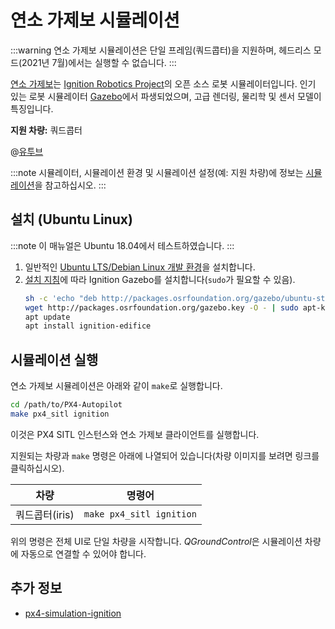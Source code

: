 # 연소 가제보 시뮬레이션

:::warning
연소 가제보 시뮬레이션은 단일 프레임(쿼드콥터)을 지원하며, 헤드리스 모드(2021년 7월)에서는 실행할 수 없습니다.
:::

[연소 가제보](https://ignitionrobotics.org/libs/gazebo)는 [Ignition Robotics Project](https://ignitionrobotics.org/home)의 오픈 소스 로봇 시뮬레이터입니다. 인기 있는 로봇 시뮬레이터 [Gazebo](./gazebo.md)에서 파생되었으며, 고급 렌더링, 물리학 및 센서 모델이 특징입니다.

**지원 차량:** 쿼드콥터

@[유투브](https://youtu.be/38UJqrNQChg)

:::note
시뮬레이터, 시뮬레이션 환경 및 시뮬레이션 설정(예: 지원 차량)에 정보는 [시뮬레이션](../simulation/README.md)을 참고하십시오.
:::

## 설치 (Ubuntu Linux)

:::note
이 매뉴얼은 Ubuntu 18.04에서 테스트하였습니다.
:::

1. 일반적인 [Ubuntu LTS/Debian Linux 개발 환경](../dev_setup/dev_env_linux_ubuntu.md)을 설치합니다.
1. [설치 지침](https://github.com/Auterion/px4-simulation-ignition#readme)에 따라 Ignition Gazebo를 설치합니다(`sudo`가 필요할 수 있음).
   ```sh
   sh -c 'echo "deb http://packages.osrfoundation.org/gazebo/ubuntu-stable `lsb_release -cs` main" > /etc/apt/sources.list.d/gazebo-stable.list'
   wget http://packages.osrfoundation.org/gazebo.key -O - | sudo apt-key add -
   apt update
   apt install ignition-edifice
   ```

## 시뮬레이션 실행

연소 가제보 시뮬레이션은 아래와 같이 `make`로 실행합니다.
```bash
cd /path/to/PX4-Autopilot
make px4_sitl ignition
```
이것은 PX4 SITL 인스턴스와 연소 가제보 클라이언트를 실행합니다.

지원되는 차량과 `make` 명령은 아래에 나열되어 있습니다(차량 이미지를 보려면 링크를 클릭하십시오).

| 차량         | 명령어                      |
| ---------- | ------------------------ |
| 쿼드콥터(iris) | `make px4_sitl ignition` |

위의 명령은 전체 UI로 단일 차량을 시작합니다. *QGroundControl*은 시뮬레이션 차량에 자동으로 연결할 수 있어야 합니다.


## 추가 정보

* [px4-simulation-ignition](https://github.com/Auterion/px4-simulation-ignition)
